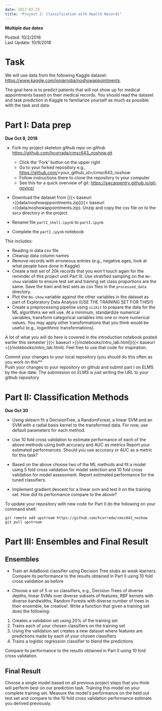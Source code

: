 ```yaml
---
date: 2017-02-23
title: "Project 2: Classification with Health Records"
---
```


**Multiple due dates**

Posted: 10/2/2018  
Last Update: 10/9/2018

# Task

We will use data from the following Kaggle dataset: https://www.kaggle.com/joniarroba/noshowappointments.

The goal here is to predict patients that will not show up for medical appointments based on their medical records. You should read
the dataset and task prediction in Kaggle to familiarize yourself as much as possible with the task and data.

# Part I: Data prep

**Due Oct 9, 2018**

- Fork my project skeleton github repo on github https://github.com/hcorrada/cmsc643_noshow.git

  - Click the 'Fork' button on the upper right
  - Go to your forked repository e.g., https://github.com/<your_github_id>/cmsc643_noshow
  - Follow instructions there to clone the repository to your computer
  - See this for a quick overview of git: https://swcarpentry.github.io/git-novice/
  
- Download the dataset from [{{< baseurl >}}data/noshowappointments.zip]({{< baseurl >}}data/noshowappointments.zip). Unzip and copy the csv file on to the `data` directory in the project.
- Rename file `partI_shell.ipynb` to `partI.ipynb`
- Complete the `partI.ipynb` notebook

This includes:

- Reading in data csv file 
- Cleanup data column names
- Remove records with erroneous entries (e.g., negative ages, look at what people have done in Kaggle)
- Create a test set of 20k records that you won't touch again for the reminder of this project until Part III. Use stratified sampling on the `No-show` variable to ensure
test set and training set class proportions are the same. Save the train and test sets as csv files in the `processed_data` directory.
- Plot the `No-show` variable against the other variables in the dataset as part of Exploratory Data Analysis (USE THE TRAINING SET FOR THIS!!)
- Create a preprocessing pipeline using `scikit` to prepare the data for the ML algorithms we will use. At a minimum, standardize numerical variables, transform categorical variables into one or more numerical values. You may apply other transformations that you think would be useful (e.g., logarithmic transformations).

A lot of what you will do here is covered in the introduction notebook posted earlier this semester [{{< baseurl >}}/notebooks/intro_lab.html]({{< baseurl >}}/notebooks/intro_lab.html). Feel free to use that code for inspiration.

Commit your changes to your local repository (you should do this often as you work on this**  
Push your changes to your repository on github and submit part I on ELMS by the due date.
The submission on ELMS is just writing the URL to your github repository

# Part II: Classification Methods

**Due Oct 30**

- Using sklearn fit a DecisionTree, a RandomForest, a linear SVM and an SVM with a radial basis kernel to the transformed data.
For now, use default parameters for each method.

- Use 10 fold cross validation to estimate performance of each of the above methods using both accuracy and AUC as metrics
Report your estimated performances. Should you use accuracy or AUC as a metric for this task?

- Based on the above choose two of the ML methods and fit a model using 5 fold cross validation for model selection
and 10 fold cross validation for model assessment. Report estimated performance for the tuned classifiers.

- Implement gradient descent for a linear svm and test it on the training set. How did its performance compare to the above?

To update your repository with new code for Part II do the following on your command shell:

```shell
git remote add upstream https://github.com/hcorrada/cmsc643_noshow
git pull upstream
```

# Part III: Ensembles and Final Result

## Ensembles

- Train an AdaBoost classifier using Decision Tree stubs as weak learners. Compare its performance to the results obtained in Part II
using 10 fold cross validation as before

- Choose a set of 5 or so classifiers, e.g., Decision Trees of diverse depths, linear SVMs over diverse subsets of features, RBF kernels with diverse bandwidths, Random Forests with diverse number of trees in their ensemble, be creative!. Write a function that given a training set does the following:

1. Creates a validation set using 20% of the training set
2. Trains each of your chosen classifiers on the training set
3. Using the validation set creates a new dataset where features are predictions made by each of your chosen classifiers
4. Trains a logistic regression classifier to blend the predictions 

Compare its performance to the results obtained in Part II using 10 fold cross validation.

## Final Result

Choose a single model based on all previous project steps that you think will perform best on our prediction task. Training this model on your complete training set. Measure the model's performance on the held out test set and compare to the 10 fold cross validation performance estimate you derived previously. 

